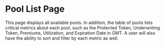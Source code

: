 # Pool List Page

This page displays all available pools. In addition, the table of pools lists critical metrics about each pool, such as the Protected Token, Underwriting Token, Premiums, Utilization, and Expiration Date in GMT. A user will also have the ability to sort and filter by each metric as well.

